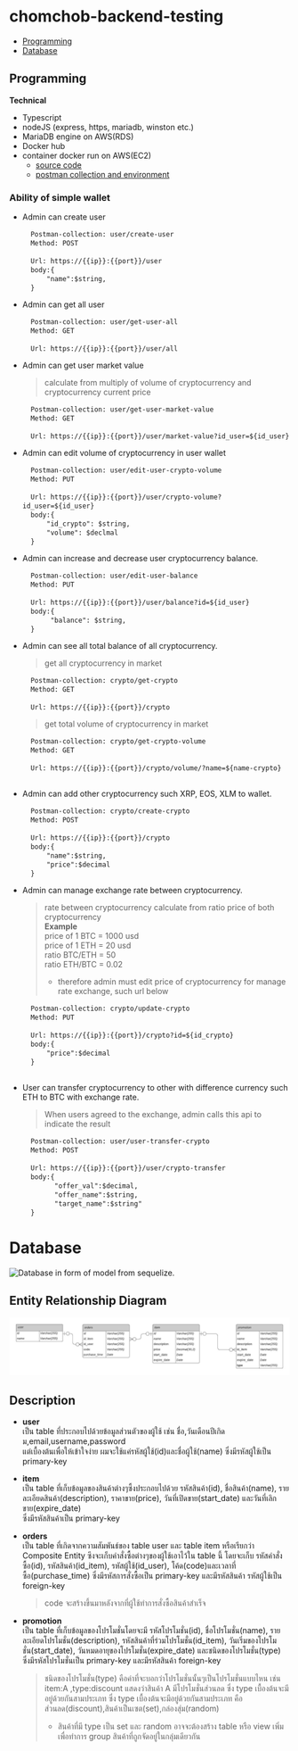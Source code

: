 # chomchob-backend-testing
 - [Programming](#programming)
 - [Database](#database)

## Programming
 **Technical**
   - Typescript
   - nodeJS (express, https, mariadb, winston etc.)
   - MariaDB engine on AWS(RDS) 
   - Docker hub 
   - container docker run on AWS(EC2)  
     - [source code](https://github.com/Jitrapon1764/chomchob-backend-testing/tree/master/programming)    
     - [postman collection and environment](https://github.com/Jitrapon1764/chomchob-backend-testing/tree/master/postman)

### Ability of simple wallet
  - Admin can create user 
      ```
        Postman-collection: user/create-user  
        Method: POST
        
        Url: https://{{ip}}:{{port}}/user
        body:{
            "name":$string,
        }
      ``` 
  - Admin can get all user 
      ```
        Postman-collection: user/get-user-all  
        Method: GET
        
        Url: https://{{ip}}:{{port}}/user/all
      ``` 
  - Admin can get user market value 
     >calculate from multiply of volume of cryptocurrency and cryptocurrency current price 
      ```
        Postman-collection: user/get-user-market-value  
        Method: GET
        
        Url: https://{{ip}}:{{port}}/user/market-value?id_user=${id_user}
      ```   
  - Admin can edit volume of cryptocurrency in user wallet
      ```
        Postman-collection: user/edit-user-crypto-volume  
        Method: PUT
        
        Url: https://{{ip}}:{{port}}/user/crypto-volume?id_user=${id_user}
        body:{
            "id_crypto": $string,
            "volume": $declmal
        }
      ```        
  - Admin can increase and decrease user cryptocurrency balance.  
      ```
        Postman-collection: user/edit-user-balance
        Method: PUT
        
        Url: https://{{ip}}:{{port}}/user/balance?id=${id_user}
        body:{
             "balance": $string,
        }
      ```
  - Admin can see all total balance of all cryptocurrency.
      >get all cryptocurrency in market 
      ```
        Postman-collection: crypto/get-crypto 
        Method: GET
        
        Url: https://{{ip}}:{{port}}/crypto
      ```   
      >get total volume of cryptocurrency in market 
      ```
        Postman-collection: crypto/get-crypto-volume
        Method: GET
        
        Url: https://{{ip}}:{{port}}/crypto/volume/?name=${name-crypto}
        
      ``` 
  - Admin can add other cryptocurrency such XRP, EOS, XLM to wallet.
      ```
        Postman-collection: crypto/create-crypto
        Method: POST
        
        Url: https://{{ip}}:{{port}}/crypto
        body:{
            "name":$string,
            "price":$decimal
        }
      ```
  - Admin can manage exchange rate between cryptocurrency.
      >rate between cryptocurrency calculate from ratio price of both cryptocurrency  
      >  **Example**  
      >  price of 1 BTC = 1000 usd  
      >  price of 1 ETH = 20 usd  
      >  ratio BTC/ETH = 50  
      >  ratio ETH/BTC = 0.02  
      >  - therefore admin must edit price of cryptocurrency for manage rate exchange, such url below
      ```
        Postman-collection: crypto/update-crypto
        Method: PUT
        
        Url: https://{{ip}}:{{port}}/crypto?id=${id_crypto}
        body:{
            "price":$decimal
        }
        
      ```   
  - User can transfer cryptocurrency to other with difference currency such ETH to BTC with exchange rate.
      >When users agreed to the exchange, admin calls this api to indicate the result
      ```
        Postman-collection: user/user-transfer-crypto
        Method: POST
        
        Url: https://{{ip}}:{{port}}/user/crypto-transfer
        body:{
              "offer_val":$decimal,
              "offer_name":$string,
              "target_name":$string"
        }
# Database
 ![ Database in form of model from sequelize.](https://github.com/Jitrapon1764/chomchob-backend-testing/tree/master/database)
## Entity Relationship Diagram
 ![ERD](https://github.com/Jitrapon1764/chomchob-backend-testing/blob/master/database/Database%20ER%20diagram.jpeg)
 
## Description 
 * **user**  
   เป็น table ที่ประกอบไปด้วยข้อมูลส่วนตัวของผู้ใช้ เช่น ชื่อ,วันเดือนปีเกิดม,email,username,password  
   แต่เบื้องต้นเพื่อให้เข้าใจง่าย ผมจะใช้แค่รหัสผู้ใช้(id)และชื่อผู้ใช้(name) ซึ่งมีรหัสผู้ใช้เป็น primary-key  
   
 * **item**  
   เป็น table ที่เก็บข้อมูลของสินค้าต่างๆซึ้งประกอบไปด้วย รหัสสินค้า(id), ชื่อสินค้า(name), รายละเอียดสินค้า(description), ราคาขาย(price), วันที่เปิดขาย(start_date) และวันที่เลิกขาย(expire_date)  
   ซึ่งมีรหัสสินค้าเป็น primary-key  
   
 * **orders**  
   เป็น table ที่เกิดจากความสัมพันธ์ของ table user และ table item หรือเรียกว่า Composite Entity ซึงจะเก็บคำสั่งซื้อต่างๆของผู้ใช้เอาไว้ใน table นี้ 
   โดยจะเก็บ รหัสคำสั่งซื้อ(id), รหัสสินค้า(id_item), รหัสผู้ใช้(id_user), โค้ด(code)และเวลาที่ซื้อ(purchase_time) ซึ่งมีรหัสการสั่งซื้อเป็น primary-key และมีรหัสสินค้า รหัสผู้ใช้เป็น foreign-key  
   >code จะสร้างขึ้นมาหลังจากที่ผู้ใช้ทำการสั่งซื้อสินค้าสำเร็จ  
      
 * **promotion**  
   เป็น table ที่เก็บข้อมูลของโปรโมชั่นโดยจะมี รหัสโปรโมชั่น(id), ชื่อโปรโมชั่น(name), รายละเอียดโปรโมชั่น(description), รหัสสินค้าที่ร่วมโปรโมชั่น(id_item), 
   วันเริ่มของโปรโมชั่น(start_date), วันหมดอายุของโปรโมชั่น(expire_date) และชนิดของโปรโมชั่น(type) ซึ่งมีรหัสโปรโมชั่นเป็น primary-key และมีรหัสสินค้า foreign-key
   >ชนิดของโปรโมชั่น(type) คือค่าที่จะบอกว่าโปรโมชั่นนั้นๆเป็นโปรโมชั่นแบบไหน เช่น item:A ,type:discount แสดงว่าสินค้า A มีโปรโมชั่นส่วนลด ซึ่ง type เบื้องต้นจะมีอยู่ด้วยกันสามประเภท
   >ซึ่ง type เบื้องต้นจะมีอยู่ด้วยกันสามประเภท คือ ส่วนลด(discount),สินค้าเป็นเซต(set),กล่องสุ่ม(random)
   >  - สินค้าที่มี type เป็น set และ random อาจจะต้องสร้าง table หรือ view เพิ่ม เพื่อทำการ group สินค้าที่ถูกจัดอยู่ในกลุ่มเดียวกัน
   
 
